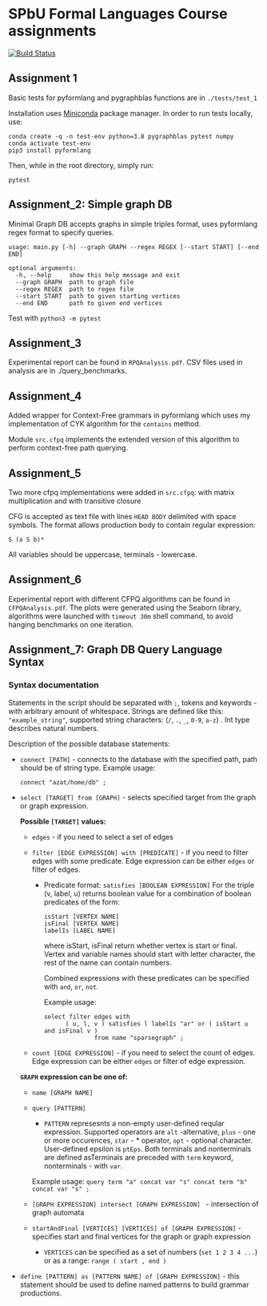 # SPbU Formal Languages Course assignments
[![Build Status](https://travis-ci.org/azaat/formal_languages_course.svg?branch=master)](https://travis-ci.org/azaat/formal_languages_course)

## Assignment 1

Basic tests for pyformlang and pygraphblas functions are in ```./tests/test_1```

Installation uses [Miniconda](https://docs.conda.io/projects/conda/en/latest/user-guide/install/download.html) package manager.
In order to run tests locally, use: 
```
conda create -q -n test-env python=3.8 pygraphblas pytest numpy
conda activate test-env
pip3 install pyformlang                                                   
```
Then, while in the root directory, simply run:
```
pytest
```

## Assignment_2: Simple graph DB

Minimal Graph DB accepts graphs in simple triples format, uses pyformlang regex format to specify queries.
```
usage: main.py [-h] --graph GRAPH --regex REGEX [--start START] [--end END]

optional arguments:
  -h, --help     show this help message and exit
  --graph GRAPH  path to graph file
  --regex REGEX  path to regex file
  --start START  path to given starting vertices
  --end END      path to given end vertices
  ```

Test with ```python3 -m pytest```

## Assignment_3

Experimental report can be found in ```RPQAnalysis.pdf```. CSV files used in analysis are in ./query_benchmarks.

## Assignment_4

Added wrapper for Context-Free grammars in pyformlang which uses my implementation of CYK algorithm for the ```contains``` method.

Module ```src.cfpq``` implements the extended version of this algorithm to perform context-free path querying.

## Assignment_5

Two more cfpq implementations were added in ```src.cfpq```: with matrix multiplication and with transitive closure

CFG is accepted as text file with lines ```HEAD BODY``` delimited with space symbols. The format allows production body to contain regular expression:

```
S (a S b)*
```

All variables should be uppercase, terminals - lowercase.

## Assignment_6

Experimental report with different CFPQ algorithms can be found in ```CFPQAnalysis.pdf```. The plots were generated using the Seaborn library, algorithms were launched with ```timeout 30m``` shell command, to avoid hanging benchmarks on one iteration.

## Assignment_7: Graph DB Query Language Syntax

### Syntax documentation

Statements in the script should be separated with ``` ; ```, tokens and keywords - with arbitrary amount of whitespace. Strings are defined like this: ```"example_string"```, supported string characters: (```/```, ```.```, ```_```, ```0-9```, ```a-z```)
. Int type describes natural numbers. 

Description of the possible database statements:
- ```connect [PATH]``` - connects to the database with the specified path, path should be of string type.
  Example usage:
  ```
  connect "azat/home/db" ;
  ```

- ```select [TARGET] from [GRAPH]``` - selects specified target from the graph or graph expression.

  **Possible ```[TARGET]``` values:**
  - ```edges``` - if you need to select a set of edges
  - ```filter [EDGE EXPRESSION] with [PREDICATE]``` - if you need to filter edges with some predicate. Edge expression can be either ```edges``` or filter of edges.

    - Predicate format:
      ```satisfies [BOOLEAN EXPRESSION]```
      For the triple (v, label, u) returns boolean value for a combination of boolean predicates of the form:

      ```
      isStart [VERTEX NAME]
      isFinal [VERTEX NAME]
      labelIs [LABEL NAME]
      ```
      where isStart, isFinal return whether vertex is start or final. Vertex and variable names should start with letter character, the rest of the name can contain numbers.

      Combined expressions with these predicates can be specified with ```and```, ```or```,  ```not```.

      Example usage:
      ```
      select filter edges with 
            ( u, l, v ) satisfies l labelIs "ar" or ( isStart u and isFinal v ) 
                    from name "sparsegraph" ;
      ```

  - ```count [EDGE EXPRESSION]``` - if you need to select the count of edges. Edge expression can be either ```edges``` or filter of edge expression.
  
  **```GRAPH``` expression can be one of:**
    - ```name [GRAPH NAME]```
    - ```query [PATTERN]```
      - ```PATTERN``` represesnts a non-empty user-defined reqular expression.
      Supported operators are ```alt``` -alternative, ```plus``` - one or more occurences, ```star``` - * operator, ```opt``` - optional character. User-defined epsilon is ```ptEps```. Both terminals and nonterminals are defined asTerminals are preceded with ```term``` keyword, nonterminals - with ```var```.

      Example usage: ```query term "a" concat var "s" concat term "b" concat var "s" ;```

    - ```[GRAPH EXPRESSION] intersect [GRAPH EXPRESSION] ``` - intersection of graph automata
    - ```startAndFinal [VERTICES] [VERTICES] of [GRAPH EXPRESSION]``` - specifies start and final vertices for the graph or graph expression
      -  ```VERTICES``` can be specified as a set of numbers (```set 1 2 3 4 ...```) or as a range: ```range ( start , end )```

- ```define [PATTERN] as [PATTERN NAME] of [GRAPH EXPRESSION]``` - this statement should be used to define named patterns to build grammar productions.

